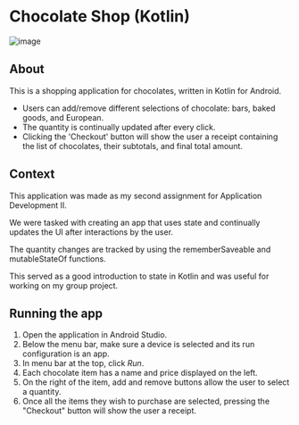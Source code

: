 # Chocolate Shop (Kotlin)
![image](https://i.ibb.co/7KBm7q3/chocolate.png)

## About
This is a shopping application for chocolates, written in Kotlin for Android.

- Users can add/remove different selections of chocolate: bars, baked goods, and European.
- The quantity is continually updated after every click.
- Clicking the 'Checkout' button will show the user a receipt containing the list of chocolates, their subtotals, and final total amount.

## Context
This application was made as my second assignment for Application Development II.

We were tasked with creating an app that uses state and continually updates the UI after interactions by the user.

The quantity changes are tracked by using the rememberSaveable and mutableStateOf functions.

This served as a good introduction to state in Kotlin and was useful for working on my group project.

## Running the app

1. Open the application in Android Studio.
2. Below the menu bar, make sure a device is selected and its run configuration is an app.
3. In menu bar at the top, click <em>Run</em>.
4. Each chocolate item has a name and price displayed on the left.
5. On the right of the item, add and remove buttons allow the user to select a quantity.
6. Once all the items they wish to purchase are selected, pressing the "Checkout" button will show the user a receipt.
